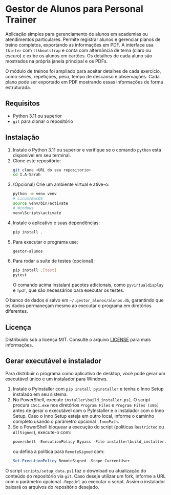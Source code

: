 # Gestor de Alunos para Personal Trainer

Aplicação simples para gerenciamento de alunos em academias ou atendimentos particulares.
Permite registrar alunos e gerenciar planos de treino completos, exportando
as informações em PDF. A interface usa `tkinter` com `ttkbootstrap` e conta com
alternância de tema (claro ou escuro) e exibe os alunos em cartões. Os detalhes
de cada aluno são mostrados na própria janela principal e os PDFs.

O módulo de treinos foi ampliado para aceitar detalhes de cada exercício, como séries, repetições,
peso, tempo de descanso e observações. Cada plano pode ser exportado em PDF mostrando essas
informações de forma estruturada.

## Requisitos
- Python 3.11 ou superior
- `git` para clonar o repositório

## Instalação
1. Instale o Python 3.11 ou superior e verifique se o comando `python` está disponível em seu terminal.
2. Clone este repositório:
   ```bash
   git clone <URL do seu repositorio>
   cd I.A-Sarah
   ```
3. (Opcional) Crie um ambiente virtual e ative-o:
   ```bash
   python -m venv venv
   # Linux/macOS
   source venv/bin/activate
   # Windows
   venv\Scripts\activate
   ```
4. Instale o aplicativo e suas dependências:
   ```bash
   pip install .
   ```
5. Para executar o programa use:
   ```bash
   gestor-alunos
   ```
6. Para rodar a suíte de testes (opcional):
   ```bash
   pip install .[test]
   pytest
   ```
   O comando acima instalará pacotes adicionais, como `pyvirtualdisplay` e
   `fpdf`, que são necessários para executar os testes.

O banco de dados é salvo em `~/.gestor_alunos/alunos.db`, garantindo que os dados permaneçam
mesmo ao executar o programa em diretórios diferentes.

## Licença

Distribuído sob a licença MIT. Consulte o arquivo [LICENSE](LICENSE) para mais
informações.

## Gerar executável e instalador

Para distribuir o programa como aplicativo de desktop, você pode gerar um
executável único e um instalador para Windows.

1. Instale o PyInstaller com `pip install pyinstaller` e tenha o Inno Setup
   instalado em seu sistema.
2. No PowerShell, execute `installer\build_installer.ps1`.
   O script procura `ISCC.exe` nos diretórios `Program Files` e
   `Program Files (x86)` antes de gerar o executável com o PyInstaller e o
   instalador com o Inno Setup. Caso o Inno Setup esteja em outro local,
   informe o caminho completo usando o parâmetro opcional `-InnoPath`.
3. Se o PowerShell bloquear a execução do script (políticas `Restricted` ou
   `AllSigned`), execute-o com:
   ```powershell
   powershell -ExecutionPolicy Bypass -File installer\build_installer.ps1
   ```
   ou defina a política para `RemoteSigned` com:
   ```powershell
   Set-ExecutionPolicy RemoteSigned -Scope CurrentUser
   ```

O script `scripts/setup_data.ps1` faz o download ou atualização do conteúdo do
repositório via `git`. Caso deseje utilizar um fork, informe a URL com o
parâmetro opcional `-RepoUrl` ao executar o script. Assim o instalador baixará
os arquivos do repositório desejado.
